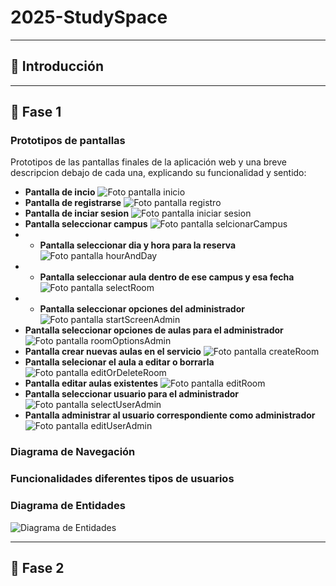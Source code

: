# 2025-StudySpace

---

## 📜 Introducción

---

## 📌 Fase 1
### Prototipos de pantallas
Prototipos de las pantallas finales de la aplicación web y una breve descripcion debajo de cada una, explicando su funcionalidad y sentido:

* **Pantalla de incio**
  ![Foto pantalla inicio](images/screens/startScreen.png)
* **Pantalla de registrarse**
  ![Foto pantalla registro](images/screens/register.png)
* **Pantalla de inciar sesion**
  ![Foto pantalla iniciar sesion](images/screens/logIn.png)
* **Pantalla seleccionar campus**
  ![Foto pantalla selcionarCampus](images/screens/SelectCampus.png)
* * **Pantalla seleccionar dia y hora para la reserva**
  ![Foto pantalla hourAndDay](images/screens/selectDayAndHourAvatar.png)
* * **Pantalla seleccionar aula dentro de ese campus y esa fecha**
  ![Foto pantalla selectRoom](images/screens/selectRoom.png)
* * **Pantalla seleccionar opciones del administrador**
  ![Foto pantalla startScreenAdmin](images/screens/startScreenAdmin.png)
* **Pantalla seleccionar opciones de aulas para el administrador**
  ![Foto pantalla roomOptionsAdmin](images/screens/roomOptionsAdmin.png)
* **Pantalla crear nuevas aulas en el servicio**
  ![Foto pantalla createRoom](images/screens/createRoomAdmin.png)
* **Pantalla selecionar el aula a editar o borrarla**
  ![Foto pantalla editOrDeleteRoom](images/screens/editOrDeleteRoom.png)
* **Pantalla editar aulas existentes**
  ![Foto pantalla editRoom](images/screens/editRoomScreen.png)
* **Pantalla seleccionar usuario para el administrador**
  ![Foto pantalla selectUserAdmin](images/screens/selectUserAdmin.png)
* **Pantalla administrar al usuario correspondiente como administrador**
  ![Foto pantalla editUserAdmin](images/screens/editUserAdmin.png)



### Diagrama de Navegación


### Funcionalidades diferentes tipos de usuarios


### Diagrama de Entidades

![Diagrama de Entidades](images/diagrams/DiagramaEntidades(Incompleto).png)



---

## 📌 Fase 2

